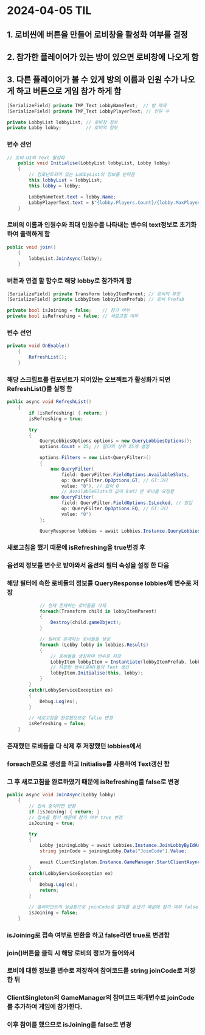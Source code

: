 # 2024-04-05 TIL
## 1. 로비씬에 버튼을 만들어 로비창을 활성화 여부를 결정
## 2. 참가한 플레이어가 있는 방이 있으면 로비창에 나오게 함
## 3. 다른 플레이어가 볼 수 있게 방의 이름과 인원 수가 나오게 하고 버튼으로 게임 참가 하게 함

```cs
[SerializeField] private TMP_Text LobbyNameText;  // 방 제목
[SerializeField] private TMP_Text LobbyPlayerText; // 인원 수

private LobbyList lobbyList; // 로비창 정보
private Lobby lobby;         // 로비의 정보
```
### 변수 선언

```cs
// 로비 UI의 Text 활성화
    public void Initialise(LobbyList lobbyList, Lobby lobby)
    {
        // 컴포넌트되어 있는 LobbyList의 정보를 받아옴
        this.lobbyList = lobbyList;
        this.lobby = lobby;

        LobbyNameText.text = lobby.Name;
        LobbyPlayerText.text = $"{lobby.Players.Count}/{lobby.MaxPlayers}";
    }
```
### 로비의 이름과 인원수와 최대 인원수를 나타내는 변수의 text정보로 초기화하여 출력하게 함

```cs
public void join()
    {
        lobbyList.JoinAsync(lobby);
    }
```
### 버튼과 연결 할 함수로 해당 lobby로 참가하게 함

```cs
[SerializeField] private Transform lobbyItemParent; // 로비의 부모
[SerializeField] private LobbyItem lobbyItemPrefab; // 로비 Prefab

private bool isJoining = false;    // 참가 여부
private bool isRefreshing = false; // 새로고침 여부
```
### 변수 선언

```cs
private void OnEnable()
    {
        RefreshList();
    }
```
### 해당 스크립트를 컴포넌트가 되어있는 오브젝트가 활성화가 되면 RefreshList()를 실행 함

```cs
public async void RefreshList()
    {
        if (isRefreshing) { return; }
        isRefreshing = true;

        try
        {
            QueryLobbiesOptions options = new QueryLobbiesOptions();
            options.Count = 25; // 필터의 상위 25개 설정

            options.Filters = new List<QueryFilter>()
            {
                new QueryFilter(
                    field: QueryFilter.FieldOptions.AvailableSlots,
                    op: QueryFilter.OpOptions.GT, // GT:크다
                    value: "0"), // 값이 0
                    // AvailableSlots의 값이 0보다 큰 로비를 요청함
                new QueryFilter(
                    field: QueryFilter.FieldOptions.IsLocked, // 잠김
                    op: QueryFilter.OpOptions.EQ, // GT:크다
                    value: "0")
            };

            QueryResponse lobbies = await Lobbies.Instance.QueryLobbiesAsync(options);
```
### 새로고침을 했기 때문에 isRefreshing을 true변경 후
### 옵션의 정보를 변수로 받아와서 옵션의 필터 속성을 설정 한 다음
### 해당 필터에 속한 로비들의 정보를 QueryResponse lobbies에 변수로 저장

```cs
            // 현재 존재하는 로비들을 삭제
            foreach(Transform child in lobbyItemParent)
            {
                Destroy(child.gameObject);
            }

            // 필터로 존재하는 로비들을 생성
            foreach (Lobby lobby in lobbies.Results)
            {
                // 로비들을 생성하여 변수로 저장
                LobbyItem lobbyItem = Instantiate(lobbyItemPrefab, lobbyItemParent);
                // 저장한 변수(로비)들의 Text 갱신
                lobbyItem.Initialise(this, lobby);
            }
        }
        catch(LobbyServiceException ex)
        {
            Debug.Log(ex);
        }

        // 새로고침을 완료했으므로 false 변경
        isRefreshing = false;
    }
```
### 존재했던 로비들을 다 삭제 후 저장했던 lobbies에서
### foreach문으로 생성을 하고 Initialise를 사용하여 Text갱신 함
### 그 후 새로고침을 완료하였기 때문에 isRefreshing를 false로 변경

```cs
public async void JoinAsync(Lobby lobby)
    {
        // 접속 중이라면 반환
        if (isJoining) { return; }
        // 접속을 했기 때문에 참가 여부 true 변경
        isJoining = true;

        try
        {
            Lobby joiningLobby = await Lobbies.Instance.JoinLobbyByIdAsync(lobby.Id);
            string joinCode = joiningLobby.Data["JoinCode"].Value;

            await ClientSingleton.Instance.GameManager.StartClientAsync(joinCode);
        }
        catch(LobbyServiceException ex)
        {
            Debug.Log(ex);
            return;
        }

        // 클라이언트의 싱글톤으로 joinCode로 참여를 끝냈기 때문에 참가 여부 false로 변경
        isJoining = false;
    }
```
### isJoining로 접속 여부로 반환을 하고 false라면 true로 변경함
### join()버튼을 클릭 시 해당 로비의 정보가 들어와서
### 로비에 대한 정보를 변수로 저장하여 참여코드를 string joinCode로 저장 한 뒤
### ClientSingleton의 GameManager의 참여코드 매개변수로 joinCode를 추가하여 게임에 참가한다.
### 이후 참여를 했으므로 isJoining를 false로 변경
    
